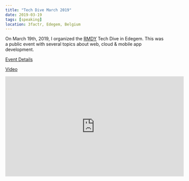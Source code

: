 ```yaml
---
title: "Tech Dive March 2019"
date: 2019-03-19
tags: [speaking]
location: 3factr, Edegem, Belgium
---
```


On March 19th, 2019, I organized the [RMDY](https://rmdy.be/) Tech Dive in Edegem. This was a public event with several topics about web, cloud & mobile app development.

[Event Details](https://www.eventbrite.be/e/tech-dive-tickets-56032806633)

[Video](https://www.facebook.com/watch/?v=418650152248517)

<iframe src="https://www.facebook.com/plugins/video.php?height=314&href=https%3A%2F%2Fwww.facebook.com%2FContinuousNV%2Fvideos%2F418650152248517%2F&show_text=false&width=560&t=0" width="560" height="314" style="border:none;overflow:hidden" scrolling="no" frameborder="0" allowfullscreen="true" allow="autoplay; clipboard-write; encrypted-media; picture-in-picture; web-share" allowFullScreen="true"></iframe>
